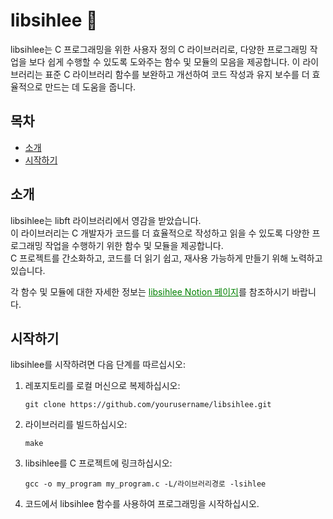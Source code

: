 # libsihlee 📖

libsihlee는 C 프로그래밍을 위한 사용자 정의 C 라이브러리로, 다양한 프로그래밍 작업을 보다 쉽게 수행할 수 있도록 도와주는 함수 및 모듈의 모음을 제공합니다. 이 라이브러리는 표준 C 라이브러리 함수를 보완하고 개선하여 코드 작성과 유지 보수를 더 효율적으로 만드는 데 도움을 줍니다.

## 목차

- [소개](#소개)
- [시작하기](#시작하기)

## 소개

libsihlee는 libft 라이브러리에서 영감을 받았습니다.
<br>이 라이브러리는 C 개발자가 코드를 더 효율적으로 작성하고 읽을 수 있도록 다양한 프로그래밍 작업을 수행하기 위한 함수 및 모듈을 제공합니다. 
<br>C 프로젝트를 간소화하고, 코드를 더 읽기 쉽고, 재사용 가능하게 만들기 위해 노력하고 있습니다.

각 함수 및 모듈에 대한 자세한 정보는 <a href="https://smoggy-chameleon-a1b.notion.site/libsihlee-69b1f6a8a7404f02bb2ccb3537330851?pvs=4" style="color: green;">libsihlee Notion 페이지</a>를 참조하시기 바랍니다.



## 시작하기

libsihlee를 시작하려면 다음 단계를 따르십시오:

1. 레포지토리를 로컬 머신으로 복제하십시오:
   ```shell
   git clone https://github.com/yourusername/libsihlee.git
    ```
2. 라이브러리를 빌드하십시오:
    ```shell
    make
    ```
3. libsihlee를 C 프로젝트에 링크하십시오:
    ```shell
    gcc -o my_program my_program.c -L/라이브러리경로 -lsihlee
    ```
4. 코드에서 libsihlee 함수를 사용하여 프로그래밍을 시작하십시오.
